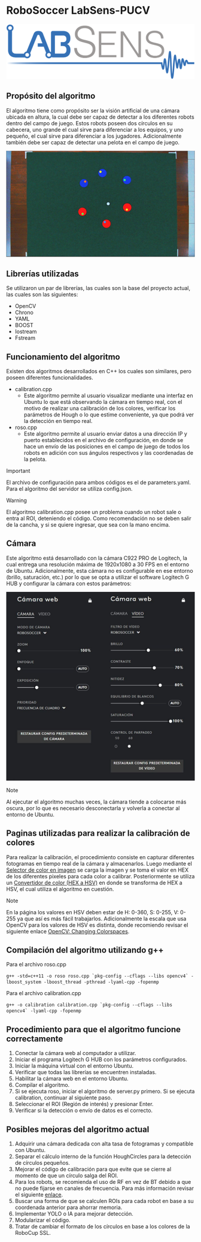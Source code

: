 # RoboSoccer LabSens-PUCV

![Alt text](images/labsens.png)

## Propósito del algoritmo
El algoritmo tiene como propósito ser la visión artificial de una cámara ubicada en altura, la cual debe ser capaz de detectar a los diferentes robots dentro del campo de juego. Estos robots poseen dos círculos en su cabecera, uno grande el cual sirve para diferenciar a los equipos, y uno pequeño, el cual sirve para diferenciar a los jugadores. Adicionalmente también debe ser capaz de detectar una pelota en el campo de juego.

![Alt text](images/cancha.png)

## Librerías utilizadas
Se utilizaron un par de librerías, las cuales son la base del proyecto actual, las cuales son las siguientes:
- OpenCV
- Chrono
- YAML
- BOOST
- Iostream
- Fstream

## Funcionamiento del algoritmo
Existen dos algoritmos desarrollados en C++ los cuales son similares, pero poseen diferentes funcionalidades.
- calibration.cpp
    - Este algoritmo permite al usuario visualizar mediante una interfaz en Ubuntu lo que está observando la cámara en tiempo real, con el motivo de realizar una calibración de los colores, verificar los parámetros de Hough o lo que estime conveniente, ya que podrá ver la detección en tiempo real.
- roso.cpp
    - Este algoritmo permite al usuario enviar datos a una dirección IP y puerto establecidos en el archivo de configuración, en donde se hace un envío de las posiciones en el campo de juego de todos los robots en adición con sus ángulos respectivos y las coordenadas de la pelota. 

> [!IMPORTANT]
> El archivo de configuración para ambos códigos es el de parameters.yaml. Para el algoritmo del servidor se utiliza config.json.

> [!WARNING]
> El algoritmo calibration.cpp posee un problema cuando un robot sale o entra al ROI, deteniendo el código. Como recomendación no se deben salir de la cancha, y si se quiere ingresar, que sea con la mano encima.

## Cámara
Este algoritmo está desarrollado con la cámara C922 PRO de Logitech, la cual entrega una resolución máxima de 1920x1080 a 30 FPS en el entorno de Ubuntu. Adicionalmente, esta cámara no es configurable en ese entorno (brillo, saturación, etc.) por lo que se opta a utilizar el software Logitech G HUB y configurar la cámara con estos parámetros:

![Alt text](images/camara.jpg)

> [!NOTE]
> Al ejecutar el algoritmo muchas veces, la cámara tiende a colocarse más oscura, por lo que es necesario desconectarla y volverla a conectar al entorno de Ubuntu.

## Paginas utilizadas para realizar la calibración de colores
Para realizar la calibración, el procedimiento consiste en capturar diferentes fotogramas en tiempo real de la cámara y almacenarlos. Luego mediante el [Selector de color en imagen](https://imagecolorpicker.com/es) se carga la imagen y se toma el valor en HEX de los diferentes pixeles para cada color a calibrar. Posteriormente se utiliza un [Convertidor de color (HEX a HSV)](https://www.peko-step.com/es/tool/hsvrgb.html) en donde se transforma de HEX a HSV, el cual utiliza el algoritmo en cuestión.

> [!NOTE]
> En la página los valores en HSV deben estar de H: 0-360, S: 0-255, V: 0-255 ya que así es más fácil trabajarlos. Adicionalmente la escala que usa OpenCV para los valores de HSV es distinta, donde recomiendo revisar el siguiente enlace [OpenCV: Changing Colorspaces](https://docs.opencv.org/3.4/df/d9d/tutorial_py_colorspaces.html).

## Compilación del algoritmo utilizando g++
Para el archivo roso.cpp
```
g++ -std=c++11 -o roso roso.cpp `pkg-config --cflags --libs opencv4` -lboost_system -lboost_thread -pthread -lyaml-cpp -fopenmp
```
Para el archivo calibration.cpp
```
g++ -o calibration calibration.cpp `pkg-config --cflags --libs opencv4` -lyaml-cpp -fopenmp
```

## Procedimiento para que el algoritmo funcione correctamente
1. Conectar la cámara web al computador a utilizar.
2. Iniciar el programa Logitech G HUB con los parámetros configurados.
3. Iniciar la máquina virtual con el entorno Ubuntu.
4. Verificar que todas las librerías se encuentren instaladas.
5. Habilitar la cámara web en el entorno Ubuntu.
6. Compilar el algoritmo.
7. Si se ejecuta roso, iniciar el algoritmo de server.py primero. Si se ejecuta calibration, continuar al siguiente paso.
8. Seleccionar el ROI (Región de interés) y presionar Enter.
9. Verificar si la detección o envío de datos es el correcto.

## Posibles mejoras del algoritmo actual
1. Adquirir una cámara dedicada con alta tasa de fotogramas y compatible con Ubuntu.
2. Separar el cálculo interno de la función HoughCircles para la detección de círculos pequeños.
3. Mejorar el código de calibración para que evite que se cierre al momento de que un círculo salga del ROI.
4. Para los robots, se recomienda el uso de RF en vez de BT debido a que no puede fijarse en canales de frecuencia. Para más información revisar el siguiente [enlace](https://robocup-ssl.github.io/ssl-rules/sslrules.html#_vision).
5. Buscar una forma de que se calculen ROIs para cada robot en base a su coordenada anterior para ahorrar memoria.
6. Implementar YOLO o IA para mejorar detección.
7. Modularizar el código.
8. Tratar de cambiar el formato de los círculos en base a los colores de la RoboCup SSL.
